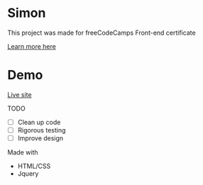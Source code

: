 # Simon
This project was made for freeCodeCamps Front-end certificate

[Learn more here](https://www.freecodecamp.org/challenges/build-a-simon-game)

# Demo
[Live site](https://codepen.io/jebbss/full/ppwyJq/)

TODO
- [ ] Clean up code
- [ ] Rigorous testing
- [ ] Improve design

Made with
- HTML/CSS
- Jquery
